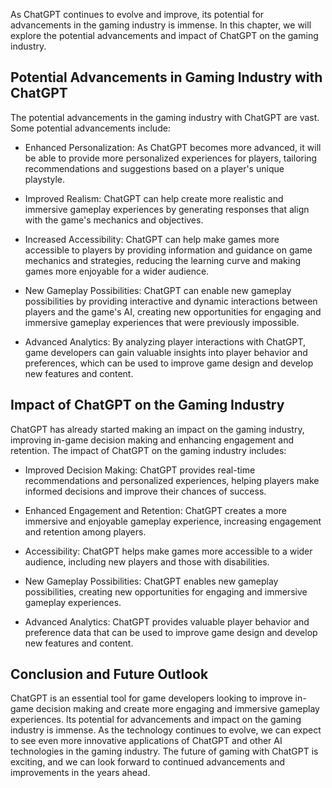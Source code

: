 
As ChatGPT continues to evolve and improve, its potential for advancements in the gaming industry is immense. In this chapter, we will explore the potential advancements and impact of ChatGPT on the gaming industry.

Potential Advancements in Gaming Industry with ChatGPT
------------------------------------------------------

The potential advancements in the gaming industry with ChatGPT are vast. Some potential advancements include:

* Enhanced Personalization: As ChatGPT becomes more advanced, it will be able to provide more personalized experiences for players, tailoring recommendations and suggestions based on a player's unique playstyle.

* Improved Realism: ChatGPT can help create more realistic and immersive gameplay experiences by generating responses that align with the game's mechanics and objectives.

* Increased Accessibility: ChatGPT can help make games more accessible to players by providing information and guidance on game mechanics and strategies, reducing the learning curve and making games more enjoyable for a wider audience.

* New Gameplay Possibilities: ChatGPT can enable new gameplay possibilities by providing interactive and dynamic interactions between players and the game's AI, creating new opportunities for engaging and immersive gameplay experiences that were previously impossible.

* Advanced Analytics: By analyzing player interactions with ChatGPT, game developers can gain valuable insights into player behavior and preferences, which can be used to improve game design and develop new features and content.

Impact of ChatGPT on the Gaming Industry
----------------------------------------

ChatGPT has already started making an impact on the gaming industry, improving in-game decision making and enhancing engagement and retention. The impact of ChatGPT on the gaming industry includes:

* Improved Decision Making: ChatGPT provides real-time recommendations and personalized experiences, helping players make informed decisions and improve their chances of success.

* Enhanced Engagement and Retention: ChatGPT creates a more immersive and enjoyable gameplay experience, increasing engagement and retention among players.

* Accessibility: ChatGPT helps make games more accessible to a wider audience, including new players and those with disabilities.

* New Gameplay Possibilities: ChatGPT enables new gameplay possibilities, creating new opportunities for engaging and immersive gameplay experiences.

* Advanced Analytics: ChatGPT provides valuable player behavior and preference data that can be used to improve game design and develop new features and content.

Conclusion and Future Outlook
-----------------------------

ChatGPT is an essential tool for game developers looking to improve in-game decision making and create more engaging and immersive gameplay experiences. Its potential for advancements and impact on the gaming industry is immense. As the technology continues to evolve, we can expect to see even more innovative applications of ChatGPT and other AI technologies in the gaming industry. The future of gaming with ChatGPT is exciting, and we can look forward to continued advancements and improvements in the years ahead.
